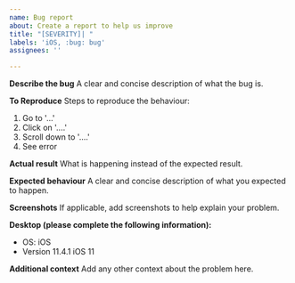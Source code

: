 ```yaml
---
name: Bug report
about: Create a report to help us improve
title: "[SEVERITY]| "
labels: 'iOS, :bug: bug'
assignees: ''

---
```


**Describe the bug**
A clear and concise description of what the bug is.

**To Reproduce**
Steps to reproduce the behaviour:
1. Go to '...'
2. Click on '....'
3. Scroll down to '....'
4. See error

**Actual result**
What is happening instead of the expected result.

**Expected behaviour**
A clear and concise description of what you expected to happen.

**Screenshots**
If applicable, add screenshots to help explain your problem.

**Desktop (please complete the following information):**
 - OS: iOS
 - Version 11.4.1 iOS 11

**Additional context**
Add any other context about the problem here.
